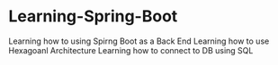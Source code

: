 # Learning-Spring-Boot

Learning how to using Spirng Boot as a Back End 
Learning how to use Hexagoanl Architecture
Learning how to connect to DB using SQL 
